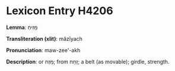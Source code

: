 # Lexicon Entry H4206

**Lemma**: מָזִיחַ

**Transliteration (xlit)**: mâzîyach

**Pronunciation**: maw-zee'-akh

**Description**:
or מֵזַח; from זָחַח; a belt (as movable); girdle, strength.
